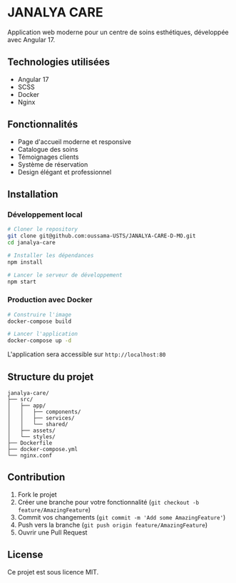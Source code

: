 # JANALYA CARE

Application web moderne pour un centre de soins esthétiques, développée avec Angular 17.

## Technologies utilisées

- Angular 17
- SCSS
- Docker
- Nginx

## Fonctionnalités

- Page d'accueil moderne et responsive
- Catalogue des soins
- Témoignages clients
- Système de réservation
- Design élégant et professionnel

## Installation

### Développement local

```bash
# Cloner le repository
git clone git@github.com:oussama-USTS/JANALYA-CARE-D-MO.git
cd janalya-care

# Installer les dépendances
npm install

# Lancer le serveur de développement
npm start
```

### Production avec Docker

```bash
# Construire l'image
docker-compose build

# Lancer l'application
docker-compose up -d
```

L'application sera accessible sur `http://localhost:80`

## Structure du projet

```
janalya-care/
├── src/
│   ├── app/
│   │   ├── components/
│   │   ├── services/
│   │   └── shared/
│   ├── assets/
│   └── styles/
├── Dockerfile
├── docker-compose.yml
└── nginx.conf
```

## Contribution

1. Fork le projet
2. Créer une branche pour votre fonctionnalité (`git checkout -b feature/AmazingFeature`)
3. Commit vos changements (`git commit -m 'Add some AmazingFeature'`)
4. Push vers la branche (`git push origin feature/AmazingFeature`)
5. Ouvrir une Pull Request

## License

Ce projet est sous licence MIT.
